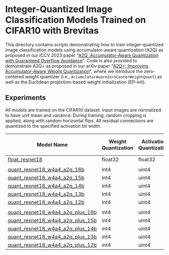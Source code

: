 # Integer-Quantized Image Classification Models Trained on CIFAR10 with Brevitas

This directory contains scripts demonstrating how to train integer-quantized image classification models using accumulator-aware quantization (A2Q) as proposed in our ICCV 2023 paper "[A2Q: Accumulator-Aware Quantization with Guaranteed Overflow Avoidance](https://arxiv.org/abs/2308.13504)".
Code is also provided to demonstrate A2Q+ as proposed in our arXiv paper "[A2Q+: Improving Accumulator-Aware Weight Quantization](https://arxiv.org/abs/2401.10432)", where we introduce the zero-centered weight quantizer (i.e., `AccumulatorAwareZeroCenterWeightQuant`) as well as the Euclidean projection-based weight initialization (EP-init).

## Experiments

All models are trained on the CIFAR10 dataset.
Input images are normalized to have unit mean and variance.
During training, random cropping is applied, along with random horizontal flips.
All residual connections are quantized to the specified activation bit width.


| Model Name | Weight Quantization | Activation Quantization | Target Accumulator | Top-1 Accuracy (%) |
|-----------------------------|----------------|---------------------|-------------------------|----------------------------|
| [float_resnet18](https://github.com/Xilinx/brevitas/releases/download/a2q_cifar10_r1/float_resnet18-1d98d23a.pth) | float32 | float32 | float32 | 95.0 |
||
| [quant_resnet18_w4a4_a2q_16b](https://github.com/Xilinx/brevitas/releases/download/a2q_cifar10_r1/quant_resnet18_w4a4_a2q_16b-d0af41f1.pth) | int4 | uint4 | int16 | 94.2 |
| [quant_resnet18_w4a4_a2q_15b](https://github.com/Xilinx/brevitas/releases/download/a2q_cifar10_r1/quant_resnet18_w4a4_a2q_15b-0d5bf266.pth) | int4 | uint4 | int15 | 94.2 |
| [quant_resnet18_w4a4_a2q_14b](https://github.com/Xilinx/brevitas/releases/download/a2q_cifar10_r1/quant_resnet18_w4a4_a2q_14b-267f237b.pth) | int4 | uint4 | int14 | 92.6 |
| [quant_resnet18_w4a4_a2q_13b](https://github.com/Xilinx/brevitas/releases/download/a2q_cifar10_r1/quant_resnet18_w4a4_a2q_13b-8c31a2b1.pth) | int4 | uint4 | int13 | 89.8 |
| [quant_resnet18_w4a4_a2q_12b](https://github.com/Xilinx/brevitas/releases/download/a2q_cifar10_r1/quant_resnet18_w4a4_a2q_12b-8a440436.pth) | int4 | uint4 | int12 | 83.9 |
||
| [quant_resnet18_w4a4_a2q_plus_16b](https://github.com/Xilinx/brevitas/releases/download/a2q_cifar10_r1/quant_resnet18_w4a4_a2q_plus_16b-19973380.pth) | int4 | uint4 | int16 | 94.2 |
| [quant_resnet18_w4a4_a2q_plus_15b](https://github.com/Xilinx/brevitas/releases/download/a2q_cifar10_r1/quant_resnet18_w4a4_a2q_plus_15b-3c89551a.pth) | int4 | uint4 | int15 | 94.1 |
| [quant_resnet18_w4a4_a2q_plus_14b](https://github.com/Xilinx/brevitas/releases/download/a2q_cifar10_r1/quant_resnet18_w4a4_a2q_plus_14b-5a2d11aa.pth) | int4 | uint4 | int14 | 94.1 |
| [quant_resnet18_w4a4_a2q_plus_13b](https://github.com/Xilinx/brevitas/releases/download/a2q_cifar10_r1/quant_resnet18_w4a4_a2q_plus_13b-332aaf81.pth) | int4 | uint4 | int13 | 92.8 |
| [quant_resnet18_w4a4_a2q_plus_12b](https://github.com/Xilinx/brevitas/releases/download/a2q_cifar10_r1/quant_resnet18_w4a4_a2q_plus_12b-d69f003b.pth) | int4 | uint4 | int12 | 90.6 |
